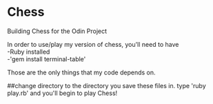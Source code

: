 # Chess
Building Chess for the Odin Project

In order to use/play my version of chess, you'll need to have<br>
-Ruby installed<br>
-'gem install terminal-table'

Those are the only things that my code depends on.

##change directory to the directory you save these files in.
type 'ruby play.rb' and you'll begin to play Chess!
